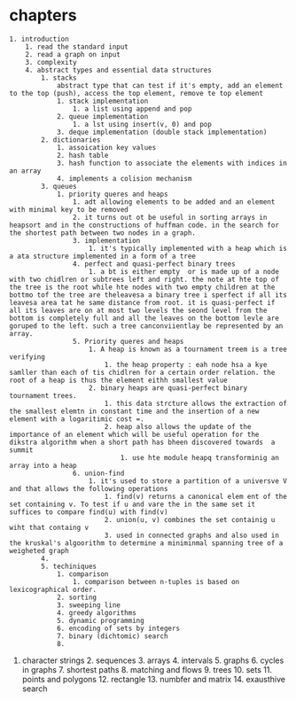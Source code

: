 

# chapters
	1. introduction
		1. read the standard input
		2. read a graph on input
		3. complexity
		4. abstract types and essential data structures
			1. stacks
				abstract type that can test if it's empty, add an element to the top (push), access the top element, remove te top element		
				1. stack implementation
					1. a list using append and pop
				2. queue implementation
					1. a lst using insert(v, 0) and pop
				3. deque implementation (double stack implementation)
			2. dictionaries
				1. assoication key values
				2. hash table
				3. hash function to associate the elements with indices in an array
				4. implements a colision mechanism
			3. queues 
				1. priority queres and heaps
					1. adt allowing elements to be added and an element with minimal key to be removed
					2. it turns out ot be useful in sorting arrays in heapsort and in the constructions of huffman code. in the search for the shortest path between two nodes in a graph.
					3. implementation
						1. it's typically implemented with a heap which is a ata structure implemented in a form of a tree
					4. perfect and quasi-perfect binary trees
						1. a bt is either empty  or is made up of a node with two chidlren or subtrees left and right. the note at hte top of the tree is the root while hte nodes with two empty children at the bottmo tof the tree are theleavesa a binary tree i sperfect if all its leavesa area tat he same distance from root. it is quasi-perfect if all its leaves are on at most two levels the seond level from the bottom is completely full and all the leaves on the bottom levle are goruped to the left. such a tree canconviientlay be represented by an array.
					5. Priority queres and heaps
						1. A heap is known as a tournament treem is a tree verifying 
							1. the heap property : eah node hsa a kye samller than each of tis chidlren for a certain order relation. the root of a heap is thus the element eithh smallest value
						2. binary heaps are quasi-perfect binary tournament trees.
							1. this data strcture allows the extraction of the smallest elemtn in constant time and the insertion of a new element with a logaritimic cost =. 
							2. heap also allows the update of the importance of an element which will be useful operation for the dikstra algorithm when a short path has bheen discovered towards  a summit
								1. use hte module heapq transforminig an array into a heap
					6. union-find
						1. it's used to store a partition of a universve V and that allows the following operations
							1. find(v) returns a canonical elem ent of the set containing v. To test if u and vare the in the same set it suffices to compare find(u) with find(v)
							2. union(u, v) combines the set containig u wiht that containg v
							3. used in connected graphs and also used in the kruskal's algoorithm to determine a miniminmal spanning tree of a weigheted graph
			4. 
			5. techiniques
				1. comparison
					1. comparison between n-tuples is based on lexicographical order.
				2. sorting
				3. sweeping line
				4. greedy algorithms
				5. dynamic programming
				6. encoding of sets by integers
				7. binary (dichtomic) search
				8. 
 1. character strings
	2. sequences
	3. arrays
	4. intervals
	5. graphs
	6. cycles in graphs 
	7. shortest paths
	8. matching and flows
	9. trees
	10. sets 
	11. points and polygons
	12. rectangle
	13. numbfer and matrix
	14. exausthive search